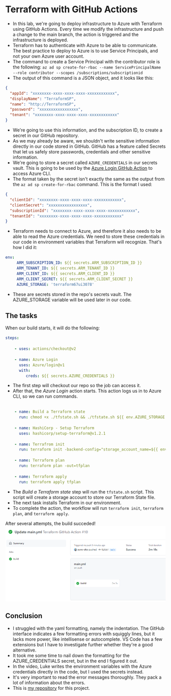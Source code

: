 # Terraform with GitHub Actions

- In this lab, we're going to deploy infrastructure to Azure with Terraform using GitHub Actions. Every time we modify the infrastructure and push a change to the main branch, the action is triggered and the infrastructure is deployed.
- Terraform has to authenticate with Azure to be able to communicate. The best practice to deploy to Azure is to use Service Principals, and not your own Azure user account.
- The command to create a Service Principal with the contributor role is the following: `az ad sp create-for-rbac --name ServicePrincipalName  --role contributor --scopes /subscriptions/subscriptionid`
- The output of this command is a JSON object, and it looks like this:

```json
{
  "appId": "xxxxxxxx-xxxx-xxxx-xxxx-xxxxxxxxxxxx",
  "displayName": "TerraformSP",
  "name": "http://TerraformSP",
  "password": "xxxxxxxxxxxxxxxxx",
  "tenant": "xxxxxxxx-xxxx-xxxx-xxxx-xxxxxxxxxxxx"
}
```

- We're going to use this information, and the subscription ID, to create a secret in our GitHub repository.
- As we may already be aware, we shouldn't write sensitive information directly in our code stored in GitHub. GitHub has a feature called Secrets that let us safely store passwords, credentials and other sensitive information.
- We're going to store a secret called `AZURE_CREDENTIALS` in our secrets vault. This is going to be used by the [Azure Login GitHub Action](https://github.com/marketplace/actions/azure-login) to access Azure CLI.
- The format taken by the secret isn't exactly the same as the output from the `az ad sp create-for-rbac` command. This is the format I used:

```json
{
  "clientId": "xxxxxxxx-xxxx-xxxx-xxxx-xxxxxxxxxxxx",
  "clientSecret": "xxxxxxxxxxxxxxxxx",
  "subscriptionId": "xxxxxxxx-xxxx-xxxx-xxxx-xxxxxxxxxxxx",
  "tenantId": "xxxxxxxx-xxxx-xxxx-xxxx-xxxxxxxxxxxx"
}
```

- Terraform needs to connect to Azure, and therefore it also needs to be able to read the Azure credentials. We need to store these credentials in our code in environment variables that Terraform will recognize. That's how I did it:

```yaml
env:
     ARM_SUBSCRIPTION_ID: ${{ secrets.ARM_SUBSCRIPTION_ID }}
     ARM_TENANT_ID: ${{ secrets.ARM_TENANT_ID }}
     ARM_CLIENT_ID: ${{ secrets.ARM_CLIENT_ID }}
     ARM_CLIENT_SECRET: ${{ secrets.ARM_CLIENT_SECRET }}
     AZURE_STORAGE: 'terraform67ui3078'
```

- These are secrets stored in the repo's secrets vault. The AZURE_STORAGE variable will be used later in our code.

## The tasks

When our build starts, it will do the following:

```yaml
steps:
    
    - uses: actions/checkout@v2
      
    - name: Azure Login
      uses: Azure/login@v1
      with:
         creds: ${{ secrets.AZURE_CREDENTIALS }}
```

- The first step will checkout our repo so the job can access it.
- After that, the *Azure Login* action starts. This action logs us in to Azure CLI, so we can run commands.

```yaml
 
    - name: Build a Terraform state
      run: chmod +x ./tfstate.sh && ./tfstate.sh ${{ env.AZURE_STORAGE }}
        
    - name: HashiCorp - Setup Terraform
      uses: hashicorp/setup-terraform@v1.2.1
      
    - name: Terrafrom init
      run: terraform init -backend-config="storage_account_name=${{ env.AZURE_STORAGE }}"
      
    - name: Terraform plan
      run: terraform plan -out=tfplan
      
    - name: Terraform apply
      run: terraform apply tfplan
```

- The *Build a Terraform state* step will run the `tfstate.sh` script. This script will create a storage account to store our Terraform State file.
- The next task installs Terraform in our environment.
- To complete the action, the workflow will run `terraform init`, `terraform plan`, and `terraform apply`.

After several attempts, the build succeded!
![successfull build](project3_build_success.png)

## Conclusion

- I struggled with the yaml formatting, namely the indentation. The GitHub interface indicates a few formatting errors with squiggly lines, but it lacks more power, like intellisense or autocomplete. VS Code has a few extensions but I have to investigate further whether they're a good alternative.
- It took me some time to nail down the formatting for the AZURE_CREDENTIALS secret, but in the end I figured it out.
- In the video, Luke writes the environment variables with the Azure credentials directly in the code, but I used the secrets instead.
- It's very important to read the error messages thoroughly. They pack a lot of information about the errors.
- This is [my repository](https://github.com/suvo-oko/terraform-ghactions) for this project.
  